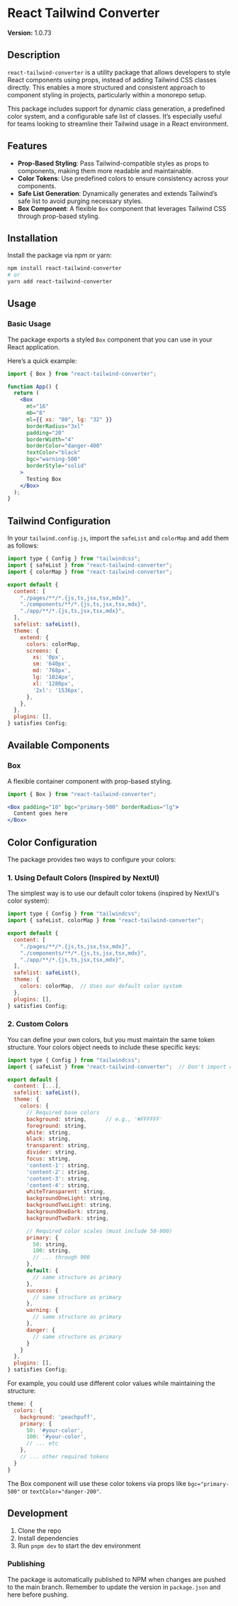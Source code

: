 # React Tailwind Converter

**Version:** 1.0.73

## Description

`react-tailwind-converter` is a utility package that allows developers to style React components using props, instead of adding Tailwind CSS classes directly. This enables a more structured and consistent approach to component styling in projects, particularly within a monorepo setup.

This package includes support for dynamic class generation, a predefined color system, and a configurable safe list of classes. It’s especially useful for teams looking to streamline their Tailwind usage in a React environment.

## Features

- **Prop-Based Styling**: Pass Tailwind-compatible styles as props to components, making them more readable and maintainable.
- **Color Tokens**: Use predefined colors to ensure consistency across your components.
- **Safe List Generation**: Dynamically generates and extends Tailwind’s safe list to avoid purging necessary styles.
- **Box Component**: A flexible `Box` component that leverages Tailwind CSS through prop-based styling.

## Installation

Install the package via npm or yarn:

```bash
npm install react-tailwind-converter
# or
yarn add react-tailwind-converter
```

## Usage

### Basic Usage

The package exports a styled `Box` component that you can use in your React application.

Here’s a quick example:

```jsx
import { Box } from "react-tailwind-converter";

function App() {
  return (
    <Box
      mt="16"
      mb="8"
      ml={{ xs: "80", lg: "32" }}
      borderRadius="3xl"
      padding="20"
      borderWidth="4"
      borderColor="danger-400"
      textColor="black"
      bgc="warning-500"
      borderStyle="solid"
    >
      Testing Box
    </Box>
  );
}
```


## Tailwind Configuration

In your `tailwind.config.js`, import the `safeList` and `colorMap` and add them as follows:

```js
import type { Config } from "tailwindcss";
import { safeList } from "react-tailwind-converter";
import { colorMap } from "react-tailwind-converter";

export default {
  content: [
    "./pages/**/*.{js,ts,jsx,tsx,mdx}",
    "./components/**/*.{js,ts,jsx,tsx,mdx}",
    "./app/**/*.{js,ts,jsx,tsx,mdx}",
  ],
  safelist: safeList(),
  theme: {
    extend: {
      colors: colorMap,
      screens: {
        xs: '0px',
        sm: '640px',
        md: '768px',
        lg: '1024px',
        xl: '1280px',
        '2xl': '1536px',
      },
    },
  },
  plugins: [],
} satisfies Config;

```

## Available Components

### Box

A flexible container component with prop-based styling.

```jsx
import { Box } from "react-tailwind-converter";

<Box padding="10" bgc="primary-500" borderRadius="lg">
  Content goes here
</Box>
```

## Color Configuration

The package provides two ways to configure your colors:

### 1. Using Default Colors (Inspired by NextUI)

The simplest way is to use our default color tokens (inspired by NextUI's color system):

```js
import type { Config } from "tailwindcss";
import { safeList, colorMap } from "react-tailwind-converter";

export default {
  content: [
    "./pages/**/*.{js,ts,jsx,tsx,mdx}",
    "./components/**/*.{js,ts,jsx,tsx,mdx}",
    "./app/**/*.{js,ts,jsx,tsx,mdx}",
  ],
  safelist: safeList(),
  theme: {
    colors: colorMap,  // Uses our default color system
  },
  plugins: [],
} satisfies Config;
```

### 2. Custom Colors

You can define your own colors, but you must maintain the same token structure. Your colors object needs to include these specific keys:

```js
import type { Config } from "tailwindcss";
import { safeList } from "react-tailwind-converter";  // Don't import colorMap when using custom colors

export default {
  content: [...],
  safelist: safeList(),
  theme: {
    colors: {
      // Required base colors
      background: string,      // e.g., '#FFFFFF'
      foreground: string,      
      white: string,
      black: string,
      transparent: string,
      divider: string,
      focus: string,
      'content-1': string,
      'content-2': string,
      'content-3': string,
      'content-4': string,
      whiteTransparent: string,
      backgroundOneLight: string,
      backgroundTwoLight: string,
      backgroundOneDark: string,
      backgroundTwoDark: string,

      // Required color scales (must include 50-900)
      primary: {
        50: string,
        100: string,
        // ... through 900
      },
      default: {
        // same structure as primary
      },
      success: {
        // same structure as primary
      },
      warning: {
        // same structure as primary
      },
      danger: {
        // same structure as primary
      }
    }
  },
  plugins: [],
} satisfies Config;
```

For example, you could use different color values while maintaining the structure:

```js
theme: {
  colors: {
    background: 'peachpuff',
    primary: {
      50: '#your-color',
      100: '#your-color',
      // ... etc
    },
    // ... other required tokens
  }
}
```

The Box component will use these color tokens via props like `bgc="primary-500"` or `textColor="danger-200"`.

## Development

1. Clone the repo
2. Install dependencies
3. Run `pnpm dev` to start the dev environment

### Publishing
The package is automatically published to NPM when changes are pushed to the main branch. Remember to update the version in `package.json` and here before pushing.
